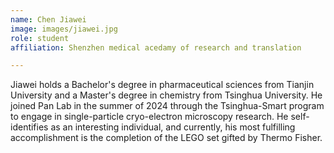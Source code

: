 ```yaml
---
name: Chen Jiawei 
image: images/jiawei.jpg
role: student
affiliation: Shenzhen medical acedamy of research and translation 

---
```


Jiawei holds a Bachelor's degree in pharmaceutical sciences from Tianjin University and a Master's degree in chemistry from Tsinghua University. He joined Pan Lab in the summer of 2024 through the Tsinghua-Smart program to engage in single-particle cryo-electron microscopy research. 
He self-identifies as an interesting individual, and currently, his most fulfilling accomplishment is the completion of the LEGO set gifted by Thermo Fisher.
